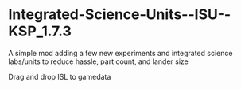 # Integrated-Science-Units--ISU--KSP_1.7.3
A simple mod adding a few new experiments and integrated science labs/units to reduce hassle, part count, and lander size

Drag and drop ISL to gamedata
